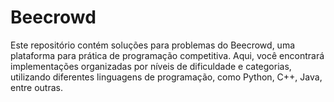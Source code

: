 # Beecrowd
Este repositório contém soluções para problemas do Beecrowd, uma plataforma para prática de programação competitiva. Aqui, você encontrará implementações organizadas por níveis de dificuldade e categorias, utilizando diferentes linguagens de programação, como Python, C++, Java, entre outras.
